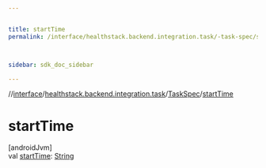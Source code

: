 ```yaml
---


title: startTime
permalink: /interface/healthstack.backend.integration.task/-task-spec/start-time.html



sidebar: sdk_doc_sidebar

---
```



//[interface](/bi_interface.html)/[healthstack.backend.integration.task](../index.html)/[TaskSpec](index.html)/[startTime](start-time.html)



# startTime



[androidJvm]\
val [startTime](start-time.html): [String](https://kotlinlang.org/api/latest/jvm/stdlib/kotlin/-string/index.html)






